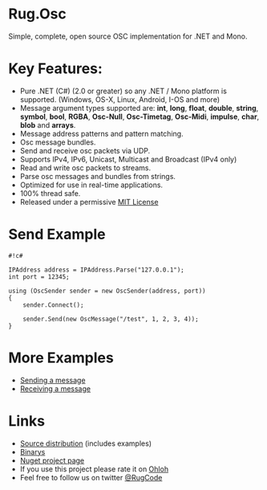 # Rug.Osc 

Simple, complete, open source OSC implementation for .NET and Mono. 

# Key Features: 
* Pure .NET (C#) (2.0 or greater) so any .NET / Mono platform is supported. (Windows, OS-X, Linux, Android, I-OS and more)
* Message argument types supported are: **int**, **long**, **float**, **double**, **string**, **symbol**, **bool**, **RGBA**, **Osc-Null**, **Osc-Timetag**, **Osc-Midi**, **impulse**, **char**, **blob** and **arrays**.
* Message address patterns and pattern matching.
* Osc message bundles.
* Send and receive osc packets via UDP.
* Supports IPv4, IPv6, Unicast, Multicast and Broadcast (IPv4 only)
* Read and write osc packets to streams.
* Parse osc messages and bundles from strings.
* Optimized for use in real-time applications.
* 100% thread safe.
* Released under a permissive [MIT License](https://bitbucket.org/rugcode/rug.osc/wiki/License)




# Send Example

```
#!c#

IPAddress address = IPAddress.Parse("127.0.0.1"); 
int port = 12345;

using (OscSender sender = new OscSender(address, port)) 
{
	sender.Connect();

	sender.Send(new OscMessage("/test", 1, 2, 3, 4));
}

```


# More Examples
* [Sending a message](https://bitbucket.org/rugcode/rug.osc/wiki/Sending%20a%20message)
* [Receiving a message](https://bitbucket.org/rugcode/rug.osc/wiki/Receiving%20a%20message)



# Links
* [Source distribution](https://bitbucket.org/rugcode/rug.osc/get/Version-1.2.0.0.zip) (includes examples)
* [Binarys](https://bitbucket.org/rugcode/rug.osc/downloads/Rug.Osc%201.2.0.0.zip)
* [Nuget project page](http://www.nuget.org/packages/Rug.Osc/)
* If you use this project please rate it on [Ohloh](https://www.ohloh.net/p/rugosc)
* Feel free to follow us on twitter [@RugCode](https://twitter.com/RugCode)